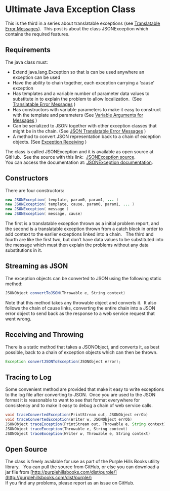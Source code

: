 #  Ultimate Java Exception Class

This is the third in a series about translatable exceptions (see [Translatable Error Messages](https://agiletribe.purplehillsbooks.com/2019/01/05/translatable-error-messages/)).  This post is about the class JSONException which contains the required features.

## Requirements

The java class must:

*   Extend java.lang.Exception so that is can be used anywhere an exception can be used
*   Have the ability to chain together, each exception carrying a ’cause’ exception
*   Has templates and a variable number of parameter data values to substitute in to explain the problem to allow localization.  (See [Translatable Error Messages](https://agiletribe.purplehillsbooks.com/2019/01/05/translatable-error-messages/) )
*   Has constructors with variable parameters to make it easy to construct with the template and parameters (See [Variable Arguments for Messages](https://agiletribe.purplehillsbooks.com/2019/01/07/variable-arguments-for-messages/) )
*   Can be serialized to JSON together with other exception classes that might be in the chain. (See [JSON Translatable Error Messages](https://agiletribe.purplehillsbooks.com/2019/01/06/json-translatable-error-messages/) )
*   A method to convert JSON representation back to a chain of exception objects. (See [Exception Receiving](https://agiletribe.purplehillsbooks.com/2019/01/08/exception-receiving/) )

The class is called JSONException and it is available as open source at GitHub.  See the source with this link:  [JSONException source](https://github.com/agilepro/mendocino/blob/master/src/com/purplehillsbooks/json/JSONException.java).  
You can access the documentation at: [JSONException documentation](http://purplehillsbooks.com/purpleDoc/com/purplehillsbooks/json/JSONException.html).

## Constructors

There are four constructors:

```java
new JSONException( template, param0, param1, ... )
new JSONException( template, cause, param0, param1, ... )
new JSONException( message )
new JSONException( message, cause)
```


The first is a translatable exception thrown as a initial problem report, and the second is a translatable exception thrown from a catch block in order to add context to the earlier exceptions linked into a chain.   The third and fourth are like the first two, but don’t have data values to be substituted into the message which must then explain the problems without any data substitutions in it.

## Streaming as JSON

The exception objects can be converted to JSON using the following static method:

```java
JSONObject convertToJSON(Throwable e, String context)
```


Note that this method takes any throwable object and converts it.  It also follows the chain of cause links, converting the entire chain into a JSON error object to send back as the response to a web service request that went wrong.

## Receiving and Throwing

There is a static method that takes a JSONObject, and converts it, as best possible, back to a chain of exception objects which can then be thrown.

```java
Exception convertJSONToException(JSONObject error);
```


## Tracing to Log

Some convenient method are provided that make it easy to write exceptions to the log file after converting to JSON.  Once you are used to the JSON format it is reasonable to want to see that format everywhere for consistency and to make it easy to debug a chain of web service calls.

```java
void traceConvertedException(PrintStream out, JSONObject errOb)
void traceConvertedException(Writer w, JSONObject errOb) 
JSONObject traceException(PrintStream out, Throwable e, String context)
JSONObject traceException(Throwable e, String context)
JSONObject traceException(Writer w, Throwable e, String context)
```


## Open Source

The class is freely available for use as part of the Purple Hills Books utility library.   You can pull the source from GitHub, or else you can download a jar file from [http://purplehillsbooks.com/dist/purple/](http://purplehillsbooks.com/dist/purple/)  
If you find any problems, please report as an issue on GitHub.